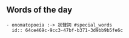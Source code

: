 ## Words of the day
	- onomatopoeia :-> 狀聲詞 #special_words
	  id:: 64ce469c-9cc3-47bf-b371-3d9bb9b5fe6c